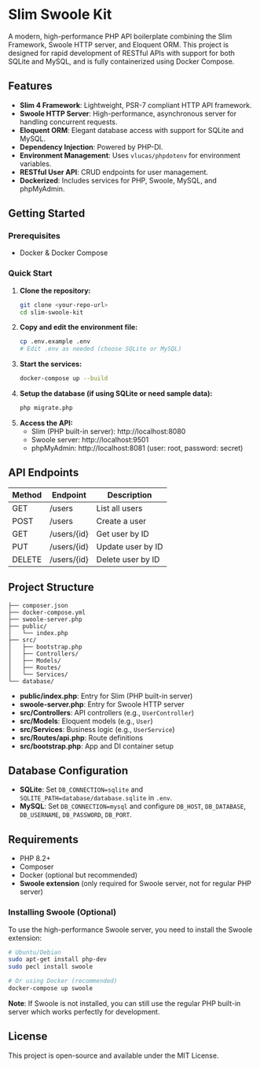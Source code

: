 # Slim Swoole Kit

A modern, high-performance PHP API boilerplate combining the Slim Framework, Swoole HTTP server, and Eloquent ORM. This project is designed for rapid development of RESTful APIs with support for both SQLite and MySQL, and is fully containerized using Docker Compose.

## Features

- **Slim 4 Framework**: Lightweight, PSR-7 compliant HTTP API framework.
- **Swoole HTTP Server**: High-performance, asynchronous server for handling concurrent requests.
- **Eloquent ORM**: Elegant database access with support for SQLite and MySQL.
- **Dependency Injection**: Powered by PHP-DI.
- **Environment Management**: Uses `vlucas/phpdotenv` for environment variables.
- **RESTful User API**: CRUD endpoints for user management.
- **Dockerized**: Includes services for PHP, Swoole, MySQL, and phpMyAdmin.

## Getting Started

### Prerequisites
- Docker & Docker Compose

### Quick Start

1. **Clone the repository:**
   ```sh
   git clone <your-repo-url>
   cd slim-swoole-kit
   ```
2. **Copy and edit the environment file:**
   ```sh
   cp .env.example .env
   # Edit .env as needed (choose SQLite or MySQL)
   ```
3. **Start the services:**
   ```sh
   docker-compose up --build
   ```
4. **Setup the database (if using SQLite or need sample data):**
   ```sh
   php migrate.php
   ```
5. **Access the API:**
   - Slim (PHP built-in server): http://localhost:8080
   - Swoole server: http://localhost:9501
   - phpMyAdmin: http://localhost:8081 (user: root, password: secret)

## API Endpoints

| Method | Endpoint         | Description         |
|--------|------------------|--------------------|
| GET    | /users           | List all users     |
| POST   | /users           | Create a user      |
| GET    | /users/{id}      | Get user by ID     |
| PUT    | /users/{id}      | Update user by ID  |
| DELETE | /users/{id}      | Delete user by ID  |

## Project Structure

```
├── composer.json
├── docker-compose.yml
├── swoole-server.php
├── public/
│   └── index.php
├── src/
│   ├── bootstrap.php
│   ├── Controllers/
│   ├── Models/
│   ├── Routes/
│   └── Services/
└── database/
```

- **public/index.php**: Entry for Slim (PHP built-in server)
- **swoole-server.php**: Entry for Swoole HTTP server
- **src/Controllers**: API controllers (e.g., `UserController`)
- **src/Models**: Eloquent models (e.g., `User`)
- **src/Services**: Business logic (e.g., `UserService`)
- **src/Routes/api.php**: Route definitions
- **src/bootstrap.php**: App and DI container setup

## Database Configuration

- **SQLite**: Set `DB_CONNECTION=sqlite` and `SQLITE_PATH=database/database.sqlite` in `.env`.
- **MySQL**: Set `DB_CONNECTION=mysql` and configure `DB_HOST`, `DB_DATABASE`, `DB_USERNAME`, `DB_PASSWORD`, `DB_PORT`.

## Requirements

- PHP 8.2+
- Composer
- Docker (optional but recommended)
- **Swoole extension** (only required for Swoole server, not for regular PHP server)

### Installing Swoole (Optional)

To use the high-performance Swoole server, you need to install the Swoole extension:

```bash
# Ubuntu/Debian
sudo apt-get install php-dev
sudo pecl install swoole

# Or using Docker (recommended)
docker-compose up swoole
```

**Note**: If Swoole is not installed, you can still use the regular PHP built-in server which works perfectly for development.

## License

This project is open-source and available under the MIT License.
